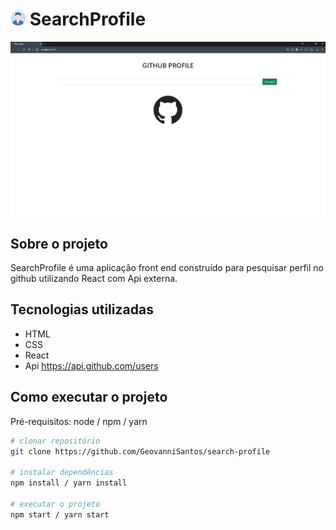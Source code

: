 # ![profile-icon](https://github.com/GeovanniSantos/search-profile/blob/main/assets/profile.png) SearchProfile

![animation](https://github.com/GeovanniSantos/search-profile/blob/main/assets/animação.gif)

## Sobre o projeto

SearchProfile é uma aplicação front end construído para pesquisar perfil no github utilizando React com Api externa. 

## Tecnologias utilizadas

- HTML
- CSS
- React
- Api https://api.github.com/users

## Como executar o projeto

Pré-requisitos: node / npm / yarn

```bash
# clonar repositório
git clone https://github.com/GeovanniSantos/search-profile

# instalar dependências
npm install / yarn install

# executar o projeto
npm start / yarn start
```

